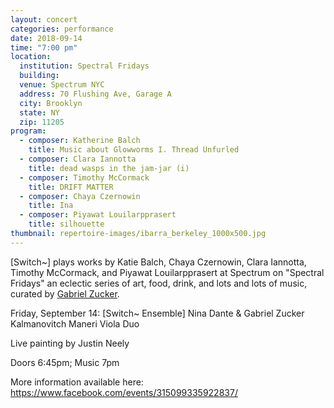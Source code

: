 ```yaml
---
layout: concert
categories: performance
date: 2018-09-14
time: "7:00 pm"
location:
  institution: Spectral Fridays
  building:
  venue: Spectrum NYC
  address: 70 Flushing Ave, Garage A
  city: Brooklyn
  state: NY
  zip: 11205
program:
  - composer: Katherine Balch
    title: Music about Glowworms I. Thread Unfurled
  - composer: Clara Iannotta
    title: dead wasps in the jam-jar (i)
  - composer: Timothy McCormack
    title: DRIFT MATTER
  - composer: Chaya Czernowin
    title: Ina
  - composer: Piyawat Louilarpprasert
    title: silhouette
thumbnail: repertoire-images/ibarra_berkeley_1000x500.jpg
---
```


[Switch~] plays works by Katie Balch, Chaya Czernowin, Clara Iannotta, Timothy McCormack, and Piyawat Louilarpprasert at Spectrum on "Spectral Fridays" an eclectic series of art, food, drink, and lots and lots of music, curated by <a href="gabrielzucker.com/fridays.html">Gabriel Zucker</a>.

Friday, September 14:
[Switch~ Ensemble]
Nina Dante & Gabriel Zucker
Kalmanovitch Maneri Viola Duo

Live painting by Justin Neely

Doors 6:45pm; Music 7pm

More information available here: <a href="https://www.facebook.com/events/315099335922837/" target="blank">https://www.facebook.com/events/315099335922837/</a>
